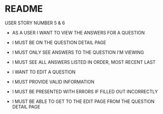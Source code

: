 # README

USER STORY NUMBER 5 & 6

* AS A USER I WANT TO VIEW THE ANSWERS FOR A QUESTION

* I MUST BE ON THE QUESTION DETAIL PAGE

* I MUST ONLY SEE ANSWERS TO THE QUESTION I'M VIEWING

* I MUST SEE ALL ANSWERS LISTED IN ORDER, MOST RECENT LAST

* I WANT TO EDIT A QUESTION

* I MUST PROVIDE VALID INFORMATION

* I MUST BE PRESENTED WITH ERRORS IF FILLED OUT INCORRECTLY

* I MUST BE ABLE TO GET TO THE EDIT PAGE FROM THE QUESTION DETAIL PAGE
